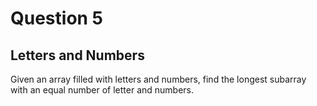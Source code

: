 # Question 5
## Letters and Numbers
Given an array filled with letters and numbers, find the longest subarray with an equal number of letter and numbers.
